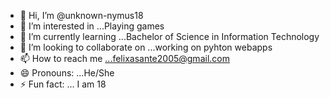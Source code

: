 - 👋 Hi, I’m @unknown-nymus18
- 👀 I’m interested in ...Playing games
- 🌱 I’m currently learning ...Bachelor of Science in Information Technology
- 💞️ I’m looking to collaborate on ...working on pyhton webapps
- 📫 How to reach me ...felixasante2005@gmail.com
- 😄 Pronouns: ...He/She
- ⚡ Fun fact: ... I am 18

<!---
unknown-nymus18/unknown-nymus18 is a ✨ special ✨ repository because its `README.md` (this file) appears on your GitHub profile.
You can click the Preview link to take a look at your changes.
---
